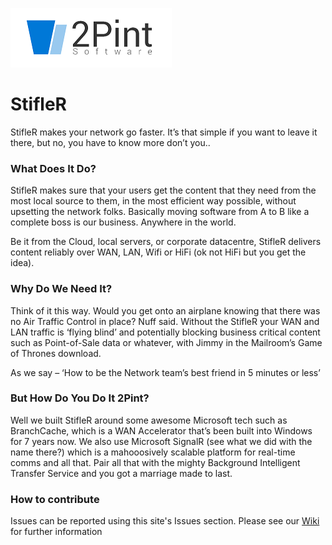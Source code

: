 ![](https://github.com/RoseSmithTest/Documentation/blob/Images/2pintLogo.PNG)

# StifleR
   
StifleR makes your network go faster. It’s that simple if you want to leave it there, but no, you have to know more don’t you..

### What Does It Do?

StifleR makes sure that your users get the content that they need from the most local source to them, in the most efficient way possible, without upsetting the network folks. Basically moving software from A to B like a complete boss is our business. Anywhere in the world.

Be it from the Cloud, local servers, or corporate datacentre, StifleR delivers content reliably over WAN, LAN, Wifi or HiFi (ok not HiFi but you get the idea).

### Why Do We Need It?

Think of it this way. Would you get onto an airplane knowing that there was no Air Traffic Control in place? Nuff said. Without the StifleR your WAN and LAN traffic is ‘flying blind’ and potentially blocking business critical content such as Point-of-Sale data or whatever, with Jimmy in the Mailroom’s Game of Thrones download.

As we say – ‘How to be the Network team’s best friend in 5 minutes or less’

### But How Do You Do It 2Pint?

Well we built  StifleR around some awesome Microsoft tech such as BranchCache, which is a WAN Accelerator that’s been built into Windows for 7 years now. We also use Microsoft SignalR (see what we did with the name there?)  which is a mahooosively scalable platform for real-time comms and all that. Pair all that with the mighty Background Intelligent Transfer Service and you got a marriage made to last.

### How to contribute
Issues can be reported using this site's Issues section. Please see our [Wiki](https://github.com/RoseSmithTest/Documentation/wiki) for further information
